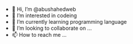 - 👋 Hi, I’m @abushahedweb
- 👀 I’m interested in codeing
- 🌱 I’m currently learning programming language
- 💞️ I’m looking to collaborate on ...
- 📫 How to reach me ...

<!---
abushahedweb/abushahedweb is a ✨ special ✨ repository because its `README.md` (this file) appears on your GitHub profile.
You can click the Preview link to take a look at your changes.
--->
